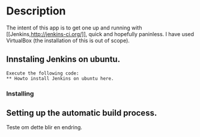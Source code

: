Description
===========

The intent of this app is to get one up and running with [[Jenkins,http://jenkins-ci.org/]], quick
and hopefully paninless.
I have used VirtualBox (the installation of this is out of scope). 


## Innstaling Jenkins on ubuntu.

	Execute the following code:
	** Howto install Jenkins on ubuntu here.
	
### Installing 
 
## Setting up the automatic build process.

Teste om dette blir en endring.
 
